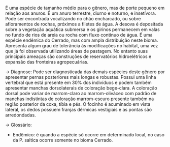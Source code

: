﻿É uma espécie de tamanho médio para o gênero, mas de porte pequeno em relação aos anuros. É um anuro terrestre, diurno e noturno, e insetívora. Pode ser encontrada vocalizando no chão encharcado, ou sobre afloramentos de rochas, próximos a filetes de água. A desova é depositada sobre a vegetação aquática submersa e os girinos permanecem em valas no fundo de rios de areia ou rocha com fluxo contínuo de água.
É uma espécie endêmica do Cerrado, mas com ampla distribuição neste bioma. Apresenta algum grau de tolerância às modificações no habitat, uma vez que já foi observada utilizando áreas de pastagem. No entanto suas principais ameaças são construções de reservatórios hidroelétricos e expansão das fronteiras agropecuárias.


-> Diagnose:
Pode ser diagnosticada das demais espécies deste gênero por apresentar pernas posteriores mais longas e robustas. Possui uma linha vertebral que está presente em 30% dos indivíduos e podem também apresentar manchas dorsolaterais de coloração bege-clara. A coloração dorsal pode variar de marrom-claro ao marrom-oliváceo com padrão de manchas indistintas de coloração marrom-escuro presente também na região posterior da coxa, tíbia e pés. O focinho é acuminado em vista lateral, os dedos possuem franjas dérmicas vestigiais e as pontas são arredondadas.


-> Glossário:
- Endêmico: é quando a espécie só ocorre em determinado local, no caso da P. saltica ocorre somente no bioma Cerrado.